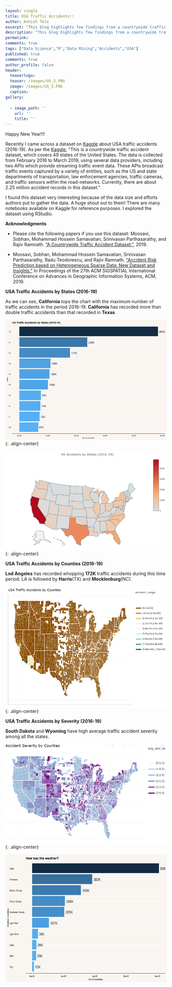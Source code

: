 ```yaml
---
layout: single
title: USA Traffic Accidents!!
author: Ashish Tele
excerpt: "This blog highlights few findings from a countrywide traffic accident dataset (USA), collected from February 2016 to December 2019, using several data providers, including two APIs which provide streaming traffic event data. There are about 3.0 million accident records in this dataset."
description: "This blog highlights few findings from a countrywide traffic accident dataset (USA), collected from February 2016 to December 2019, using several data providers, including two APIs which provide streaming traffic event data. There are about 3.0 million accident records in this dataset."
permalink:
comments: true
tags: ["Data Science","R","Data Mining","Accidents","USA"]
published: true
comments: true
author_profile: false
header:
  teaserlogo:
  teaser: /images/US_5.PNG
  image: /images/US_5.PNG
  caption:
gallery:

  - image_path: ''
    url: ''
    title: ''
---
```

Happy New Year!!!

Recently I came across a dataset on [Kaggle](https://www.kaggle.com/sobhanmoosavi/us-accidents) about USA traffic accidents (2016-19). As per the [Kaggle](https://www.kaggle.com/sobhanmoosavi/us-accidents), "This is a countrywide traffic accident dataset, which covers 49 states of the United States. The data is collected from February 2016 to March 2019, using several data providers, including two APIs which provide streaming traffic event data. These APIs broadcast traffic events captured by a variety of entities, such as the US and state departments of transportation, law enforcement agencies, traffic cameras, and traffic sensors within the road-networks. Currently, there are about 2.25 million accident records in this dataset."

I found this dataset very interesting because of the data size and efforts authors put to gather the data. A huge shout out to them! There are many notebooks available on Kaggle for reference purposes. I explored the dataset using RStudio.

**Acknowledgments**

* Please cite the following papers if you use this dataset:
  Moosavi, Sobhan, Mohammad Hossein Samavatian, Srinivasan Parthasarathy, and Rajiv Ramnath. [“A Countrywide Traffic Accident Dataset.”](https://arxiv.org/abs/1906.05409), 2019.

* Moosavi, Sobhan, Mohammad Hossein Samavatian, Srinivasan Parthasarathy, Radu Teodorescu, and Rajiv Ramnath. ["Accident Risk Prediction based on Heterogeneous Sparse Data: New Dataset and Insights."](https://arxiv.org/abs/1906.05409) In Proceedings of the 27th ACM SIGSPATIAL International Conference on Advances in Geographic Information Systems, ACM, 2019.

**USA Traffic Accidents by States (2016-19)**

As we can see, **California** tops the chart with the maximum number of traffic accidents in the period 2016-19. **California** has recorded more than double traffic accidents than that recorded in **Texas**.

![center](/images/US_1.PNG){: .align-center}

![center](/images/US_2.PNG){: .align-center}


**USA Traffic Accidents by Counties (2016-19)**

**Lod Angeles** has recorded whopping **172K** traffic accidents during this time period. LA is followed by **Harris**(TX) and **Mecklenburg**(NC). 

![center](/images/US_3.PNG){: .align-center}


**USA Traffic Accidents by Severity (2016-19)**

**South Dakota** and **Wyoming** have high average traffic accident severity among all the states. 

![center](/images/US_4.PNG){: .align-center}


<p align="center">
  <img width="600" height="400" src="/images/US_6.PNG">
</p>
